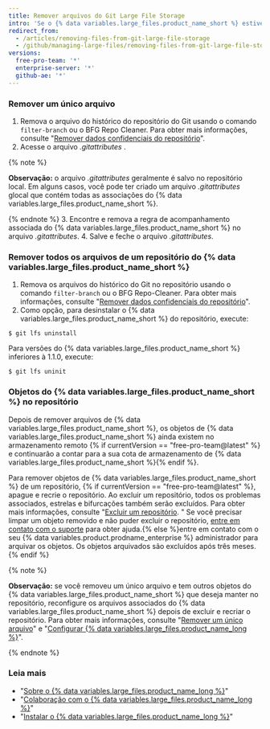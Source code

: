 ```yaml
---
title: Remover arquivos do Git Large File Storage
intro: 'Se o {% data variables.large_files.product_name_short %} estiver configurado no repositório, você poderá remover todos os arquivos ou um subconjunto de arquivos do {% data variables.large_files.product_name_short %}.'
redirect_from:
  - /articles/removing-files-from-git-large-file-storage
  - /github/managing-large-files/removing-files-from-git-large-file-storage
versions:
  free-pro-team: '*'
  enterprise-server: '*'
  github-ae: '*'
---
```


### Remover um único arquivo

1.  Remova o arquivo do histórico do repositório do Git usando o comando `filter-branch` ou o BFG Repo Cleaner. Para obter mais informações, consulte "[Remover dados confidenciais do repositório](/articles/removing-sensitive-data-from-a-repository)".
2. Acesse o arquivo *.gitattributes* .

  {% note %}

  **Observação:** o arquivo *.gitattributes* geralmente é salvo no repositório local. Em alguns casos, você pode ter criado um arquivo *.gitattributes* glocal que contém todas as associações do {% data variables.large_files.product_name_short %}.

  {% endnote %}
3. Encontre e remova a regra de acompanhamento associada do {% data variables.large_files.product_name_short %} no arquivo *.gitattributes*.
4. Salve e feche o arquivo *.gitattributes*.

### Remover todos os arquivos de um repositório do {% data variables.large_files.product_name_short %}

1. Remova os arquivos do histórico do Git no repositório usando o comando `filter-branch` ou o BFG Repo-Cleaner. Para obter mais informações, consulte "[Remover dados confidenciais do repositório](/articles/removing-sensitive-data-from-a-repository)".
2. Como opção, para desinstalar o {% data variables.large_files.product_name_short %} do repositório, execute:
  ```shell
  $ git lfs uninstall
  ```
  Para versões do {% data variables.large_files.product_name_short %} inferiores à 1.1.0, execute:
  ```shell
  $ git lfs uninit
  ```

### Objetos do {% data variables.large_files.product_name_short %} no repositório

Depois de remover arquivos de {% data variables.large_files.product_name_short %}, os objetos de {% data variables.large_files.product_name_short %} ainda existem no armazenamento remoto {% if currentVersion == "free-pro-team@latest" %} e continuarão a contar para a sua cota de armazenamento de {% data variables.large_files.product_name_short %}{% endif %}.

Para remover objetos de {% data variables.large_files.product_name_short %} de um repositório, {% if currentVersion == "free-pro-team@latest" %}, apague e recrie o repositório. Ao excluir um repositório, todos os problemas associados, estrelas e bifurcações também serão excluídos. Para obter mais informações, consulte "[Excluir um repositório](/github/administering-a-repository/deleting-a-repository). " Se você precisar limpar um objeto removido e não puder excluir o repositório, [entre em contato com o suporte](/github/working-with-github-support) para obter ajuda.{% else %}entre em contato com o seu {% data variables.product.prodname_enterprise %} administrador para arquivar os objetos. Os objetos arquivados são excluídos após três meses.{% endif %}

{% note %}

**Observação:** se você removeu um único arquivo e tem outros objetos do {% data variables.large_files.product_name_short %} que deseja manter no repositório, reconfigure os arquivos associados do {% data variables.large_files.product_name_short %} depois de excluir e recriar o repositório. Para obter mais informações, consulte "[Remover um único arquivo](#removing-a-single-file)" e "[Configurar {% data variables.large_files.product_name_long %}](/github/managing-large-files/configuring-git-large-file-storage)".

{% endnote %}

### Leia mais

- "[Sobre o {% data variables.large_files.product_name_long %}](/articles/about-git-large-file-storage)"
- "[Colaboração com o {% data variables.large_files.product_name_long %}](/articles/collaboration-with-git-large-file-storage/)"
- "[Instalar o {% data variables.large_files.product_name_long %}](/articles/installing-git-large-file-storage)"
